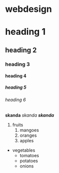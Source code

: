 # webdesign
# heading 1
## heading 2
### heading 3
#### heading 4
##### heading 5
###### heading 6
**skanda**
*skanda*
***skanda***

1. fruits
    1. mangoes
    2. oranges
    3. apples
    
* vegetables
    * tomatoes    
    * potatoes
    * onions
